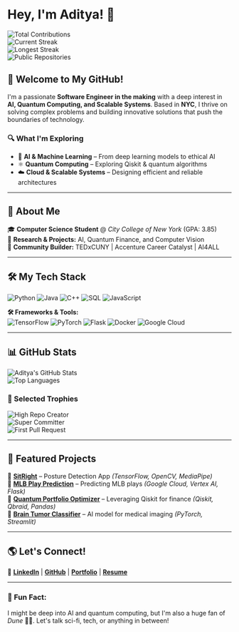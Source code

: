 # Hey, I'm Aditya! 👋


![Total Contributions](https://img.shields.io/badge/Contributions-1190%2B-blue?style=for-the-badge)  
![Current Streak](https://img.shields.io/badge/Current_Streak-7_days-orange?style=for-the-badge)  
![Longest Streak](https://img.shields.io/badge/Longest_Streak-13_days-red?style=for-the-badge)  
![Public Repositories](https://img.shields.io/badge/Public_Repos-18-green?style=for-the-badge)  

## 🚀 Welcome to My GitHub!
I'm a passionate **Software Engineer in the making** with a deep interest in **AI, Quantum Computing, and Scalable Systems**. Based in **NYC**, I thrive on solving complex problems and building innovative solutions that push the boundaries of technology. 

### 🔍 What I'm Exploring
- 🧠 **AI & Machine Learning** – From deep learning models to ethical AI
- ⚛ **Quantum Computing** – Exploring Qiskit & quantum algorithms
- ☁️ **Cloud & Scalable Systems** – Designing efficient and reliable architectures

---

## 🏫 About Me
🎓 **Computer Science Student** @ *City College of New York* (GPA: 3.85)  
🔬 **Research & Projects:** AI, Quantum Finance, and Computer Vision  
🎤 **Community Builder:** TEDxCUNY | Accenture Career Catalyst | AI4ALL  

---

## 🛠️ My Tech Stack
![Python](https://img.shields.io/badge/Python-3776AB?style=for-the-badge&logo=python&logoColor=white)
![Java](https://img.shields.io/badge/Java-ED8B00?style=for-the-badge&logo=java&logoColor=white)
![C++](https://img.shields.io/badge/C++-00599C?style=for-the-badge&logo=c%2B%2B&logoColor=white)
![SQL](https://img.shields.io/badge/SQL-4479A1?style=for-the-badge&logo=mysql&logoColor=white)
![JavaScript](https://img.shields.io/badge/JavaScript-F7DF1E?style=for-the-badge&logo=javascript&logoColor=black)

**🛠️ Frameworks & Tools:**  
![TensorFlow](https://img.shields.io/badge/TensorFlow-FF6F00?style=for-the-badge&logo=tensorflow&logoColor=white)
![PyTorch](https://img.shields.io/badge/PyTorch-EE4C2C?style=for-the-badge&logo=pytorch&logoColor=white)
![Flask](https://img.shields.io/badge/Flask-000000?style=for-the-badge&logo=flask&logoColor=white)
![Docker](https://img.shields.io/badge/Docker-2496ED?style=for-the-badge&logo=docker&logoColor=white)
![Google Cloud](https://img.shields.io/badge/Google%20Cloud-4285F4?style=for-the-badge&logo=google-cloud&logoColor=white)

---

## 📊 GitHub Stats
![Aditya's GitHub Stats](https://github-readme-stats.vercel.app/api?username=AJ576&show_icons=true&theme=radical)  
![Top Languages](https://github-readme-stats.vercel.app/api/top-langs/?username=AJ576&layout=compact&theme=radical)  



### 🏅 Selected Trophies
![High Repo Creator](https://img.shields.io/badge/High_Repo_Creator-21pt-brightgreen?style=for-the-badge)  
![Super Committer](https://img.shields.io/badge/Super_Committer-1.2kpt-gold?style=for-the-badge)  
![First Pull Request](https://img.shields.io/badge/First_Pull_Request-8pt-blue?style=for-the-badge)  

---

## 🔬 Featured Projects
📌 [**SitRight**](#) – Posture Detection App _(TensorFlow, OpenCV, MediaPipe)_  
📌 [**MLB Play Prediction**](#) – Predicting MLB plays _(Google Cloud, Vertex AI, Flask)_  
📌 [**Quantum Portfolio Optimizer**](#) – Leveraging Qiskit for finance _(Qiskit, Qbraid, Pandas)_  
📌 [**Brain Tumor Classifier**](#) – AI model for medical imaging _(PyTorch, Streamlit)_  

---

## 🌎 Let's Connect!
🔗 [**LinkedIn**](https://linkedin.com/in/aditya-jha777) | [**GitHub**](https://github.com/AJ576) | [**Portfolio**](#) | [**Resume**](#)

---

### 🧩 Fun Fact: 
I might be deep into AI and quantum computing, but I'm also a huge fan of *Dune* 🌌📖. Let's talk sci-fi, tech, or anything in between!

